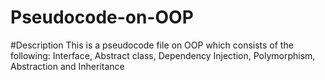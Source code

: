 # Pseudocode-on-OOP

#Description
This is a pseudocode file on OOP which consists of the following:
Interface, Abstract class, Dependency Injection, Polymorphism, Abstraction and Inheritance
